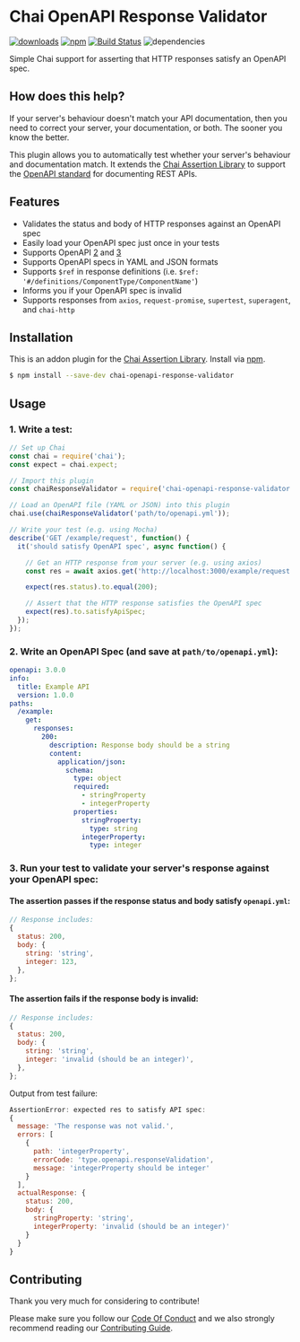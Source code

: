 # Chai OpenAPI Response Validator

[![downloads](https://img.shields.io/npm/dm/chai-openapi-response-validator)](https://www.npmjs.com/package/chai-openapi-response-validator)
[![npm](https://img.shields.io/npm/v/chai-openapi-response-validator.svg)](https://www.npmjs.com/package/chai-openapi-response-validator)
[![Build Status](https://travis-ci.com/RuntimeTools/chai-openapi-response-validator.svg?branch=master)](https://travis-ci.com/RuntimeTools/chai-openapi-response-validator)
![dependencies](https://img.shields.io/david/RuntimeTools/chai-openapi-response-validator)

Simple Chai support for asserting that HTTP responses satisfy an OpenAPI spec.

## How does this help?

If your server's behaviour doesn't match your API documentation, then you need to correct your server, your documentation, or both. The sooner you know the better.

This plugin allows you to automatically test whether your server's behaviour and documentation match. It extends the [Chai Assertion Library](https://www.chaijs.com/) to support the [OpenAPI standard](https://swagger.io/docs/specification/about/) for documenting REST APIs.

## Features
- Validates the status and body of HTTP responses against an OpenAPI spec
- Easily load your OpenAPI spec just once in your tests
- Supports OpenAPI [2](https://github.com/OAI/OpenAPI-Specification/blob/master/versions/2.0.md) and [3](https://github.com/OAI/OpenAPI-Specification/blob/master/versions/3.0.0.md)
- Supports OpenAPI specs in YAML and JSON formats
- Supports `$ref` in response definitions (i.e. `$ref: '#/definitions/ComponentType/ComponentName'`)
- Informs you if your OpenAPI spec is invalid
- Supports responses from `axios`, `request-promise`, `supertest`, `superagent`, and `chai-http`

## Installation
This is an addon plugin for the [Chai Assertion Library](http://chaijs.com). Install via [npm](http://npmjs.org).
```bash
$ npm install --save-dev chai-openapi-response-validator
```

## Usage

### 1. Write a test:

```javascript
// Set up Chai
const chai = require('chai');
const expect = chai.expect;

// Import this plugin
const chaiResponseValidator = require('chai-openapi-response-validator');

// Load an OpenAPI file (YAML or JSON) into this plugin
chai.use(chaiResponseValidator('path/to/openapi.yml'));

// Write your test (e.g. using Mocha)
describe('GET /example/request', function() {
  it('should satisfy OpenAPI spec', async function() {

    // Get an HTTP response from your server (e.g. using axios)
    const res = await axios.get('http://localhost:3000/example/request');

    expect(res.status).to.equal(200);

    // Assert that the HTTP response satisfies the OpenAPI spec
    expect(res).to.satisfyApiSpec;
  });
});
```

### 2. Write an OpenAPI Spec (and save at `path/to/openapi.yml`):
```yaml
openapi: 3.0.0
info:
  title: Example API
  version: 1.0.0
paths:
  /example:
    get:
      responses:
        200:
          description: Response body should be a string
          content:
            application/json:
              schema:
                type: object
                required:
                  - stringProperty
                  - integerProperty
                properties:
                  stringProperty:
                    type: string
                  integerProperty:
                    type: integer

```

### 3. Run your test to validate your server's response against your OpenAPI spec:

#### The assertion passes if the response status and body satisfy `openapi.yml`:

```javascript
// Response includes:
{
  status: 200,
  body: {
    string: 'string',
    integer: 123,
  },
};
```


#### The assertion fails if the response body is invalid:

```javascript
// Response includes:
{
  status: 200,
  body: {
    string: 'string',
    integer: 'invalid (should be an integer)',
  },
};
```

Output from test failure:

```javascript
AssertionError: expected res to satisfy API spec:
{
  message: 'The response was not valid.',
  errors: [
    {
      path: 'integerProperty',
      errorCode: 'type.openapi.responseValidation',
      message: 'integerProperty should be integer'
    }
  ],
  actualResponse: {
    status: 200,
    body: {
      stringProperty: 'string',
      integerProperty: 'invalid (should be an integer)'
    }
  }
}
```


## Contributing

Thank you very much for considering to contribute!

Please make sure you follow our [Code Of Conduct](https://github.com/openapi-chai/chai-openapi-response-validator/blob/master/CODE_OF_CONDUCT.md) and we also strongly recommend reading our [Contributing Guide](https://github.com/openapi-chai/chai-openapi-response-validator/blob/master/CONTRIBUTING.md).
